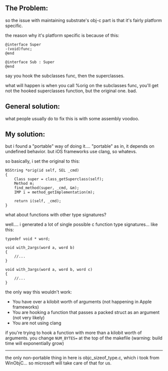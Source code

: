 ## The Problem:

so the issue with maintaining substrate's obj-c part is that it's fairly platform specific.

the reason why it's platform specific is because of this:

```objc
@interface Super
-(void)func;
@end

@interface Sub : Super
@end
```

say you hook the subclasses func, then the superclasses.

what will happen is when you call %orig on the subclasses func, you'll get not the hooked superclasses function, but the original one. bad.

## General solution:

what people usually do to fix this is with some assembly voodoo.

## My solution:

but i found a "portable" way of doing it.... "portable" as in, it depends on undefined behavior. but iOS frameworks use clang, so whatevs.

so basically, i set the original to this:

```objc
NSString *orig(id self, SEL _cmd)
{
    Class super = class_getSuperclass(self);
    Method m;
    find_method(super, _cmd, &m);
    IMP i = method_getImplementation(m);

    return i(self, _cmd);
}
```


what about functions with other type signatures?

well.... i generated a lot of single possible c function type signatures... like this:

```objc
typedef void * word;

void with_2args(word a, word b)
{
    //...
}

void with_3args(word a, word b, word c)
{
    //...
}
```

the only way this wouldn't work:

* You have over a kilobit worth of arguments (not happening in Apple frameworks)
* You are hooking a function that passes a packed struct as an argument (not very likely)
* You are not using clang

if you're trying to hook a function with more than a kilobit worth of arguments. you change ```NUM_BYTES=``` at the top of the makefile (warning: build time will exponentially grow)

______

the only non-portable thing in here is objc_sizeof_type.c, which i took from WinObjC... so microsoft will take care of that for us.
